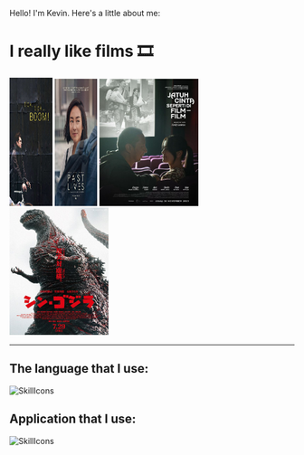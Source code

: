 Hello! I'm Kevin. Here's a little about me:

<body>
  <h1>I really like films 🎞️</h1>

<p align = "center">
   <div class="container">
    <img src="https://raw.githubusercontent.com/justKevv/justKevv/main/Image/4d1604aeab3958da16d77edb6331cdef.jpg" alt="The Shawshank Redemption" width = "15%" height = "227px">
    <img src="https://raw.githubusercontent.com/justKevv/justKevv/main/Image/fbceff19d30643d17e52b2eb0d1d08c6.jpg" alt="The Godfather" width = "15%" height = "225px">
    <img src="https://raw.githubusercontent.com/justKevv/justKevv/main/Image/44929347598939293753da5732d8deab.jpg" alt="The Dark Knight" width = "175px" height = "225px">
    <img src="https://raw.githubusercontent.com/justKevv/justKevv/main/Image/374e8f5b0ee3209e77b08f1355f94e89.jpg" alt="The Lord of the Rings: The Fellowship of the Ring" width = "175px" height = "225px">
  </div>
</p>

---
<h2>
  The language that I use:
</h2>

![SkillIcons](https://skillicons.dev/icons?i=dart,flutter,java,git)


<h2>
  Application that I use:
</h2>

![SkillIcons](https://skillicons.dev/icons?i=vscode,idea,ae,au,blender,ps,pr)


</body>
